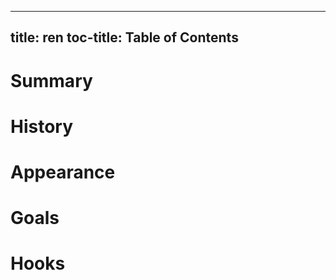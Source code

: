
---
title: ren
toc-title: Table of Contents
---

# Summary

# History

# Appearance

# Goals

# Hooks


